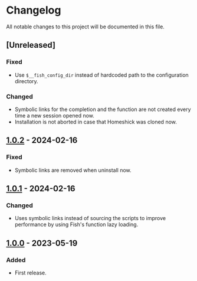 # Changelog
All notable changes to this project will be documented in this file.

## [Unreleased]
### Fixed
- Use `$__fish_config_dir` instead of hardcoded path to the configuration
  directory.
### Changed
- Symbolic links for the completion and the function are not created every
  time a new session opened now.
- Installation is not aborted in case that Homeshick was cloned now.

## [1.0.2] - 2024-02-16
### Fixed
- Symbolic links are removed when uninstall now.

## [1.0.1] - 2024-02-16
### Changed
- Uses symbolic links instead of sourcing the scripts to improve
  performance by using Fish's function lazy loading.

## [1.0.0] - 2023-05-19
### Added
- First release.

[1.0.2]: https://github.com/lumynou5/homeshick.fish/releases/tag/v1.0.2
[1.0.1]: https://github.com/lumynou5/homeshick.fish/releases/tag/v1.0.1
[1.0.0]: https://github.com/lumynou5/homeshick.fish/releases/tag/v1.0.0

